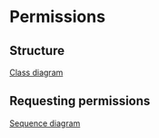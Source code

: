 # Permissions

## Structure

[Class diagram](permissions_class_diagram.mmd)

## Requesting permissions

[Sequence diagram](requesting_permissions_sequence_diagram.mmd)

